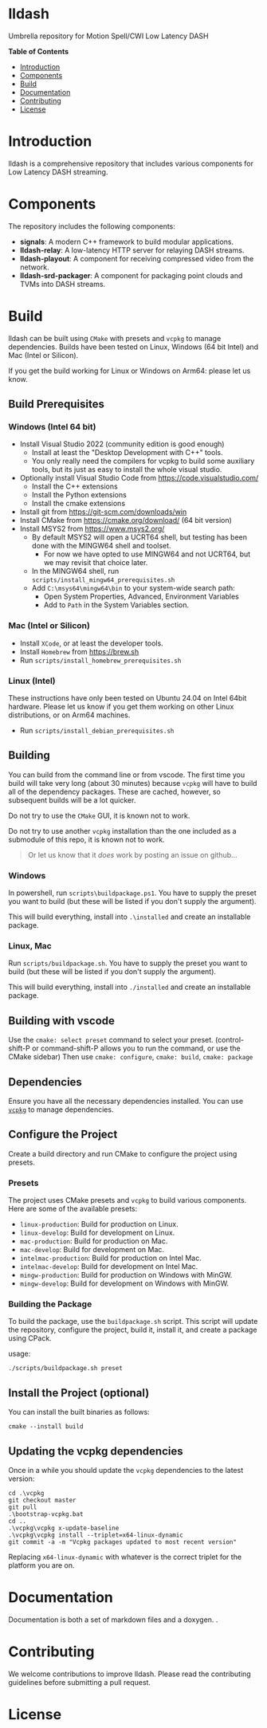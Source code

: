 # lldash

Umbrella repository for Motion Spell/CWI Low Latency DASH

**Table of Contents** 

- [Introduction](#introduction)
- [Components](#components)
- [Build](#build)
- [Documentation](#documentation)
- [Contributing](#contributing)
- [License](#license)


# Introduction

lldash is a comprehensive repository that includes various components for Low Latency DASH streaming.

# Components

The repository includes the following components:

- **signals**: A modern C++ framework to build modular applications.
- **lldash-relay**: A low-latency HTTP server for relaying DASH streams.
- **lldash-playout**: A component for receiving compressed video from the network.
- **lldash-srd-packager**: A component for packaging point clouds and TVMs into DASH streams.

# Build

lldash can be built using `CMake` with presets and `vcpkg` to manage dependencies. Builds have been tested on Linux, Windows (64 bit Intel) and Mac (Intel or Silicon).

If you get the build working for Linux or Windows on Arm64: please let us know.

## Build Prerequisites

### Windows (Intel 64 bit)

- Install Visual Studio 2022 (community edition is good enough)
  - Install at least the "Desktop Development with C++" tools.
  - You only really need the compilers for vcpkg to build some auxiliary tools, but its just as easy to install the whole visual studio.
- Optionally install Visual Studio Code from https://code.visualstudio.com/
  - Install the C++ extensions
  - Install the Python extensions
  - Install the cmake extensions
- Install git from https://git-scm.com/downloads/win
- Install CMake from https://cmake.org/download/ (64 bit version)
- Install MSYS2 from https://www.msys2.org/
  - By default MSYS2 will open a UCRT64 shell, but testing has been done with the MINGW64 shell and toolset.
    - For now we have opted to use MINGW64 and not UCRT64, but we may revisit that choice later.
  - In the MINGW64 shell, run `scripts/install_mingw64_prerequisites.sh`
  - Add `C:\msys64\mingw64\bin` to your system-wide search path:
    - Open System Properties, Advanced, Environment Variables
    - Add to `Path` in the System Variables section.

### Mac (Intel or Silicon)

- Install `XCode`, or at least the developer tools.
- Install `Homebrew` from https://brew.sh
- Run `scripts/install_homebrew_prerequisites.sh`


### Linux (Intel)

These instructions have only been tested on Ubuntu 24.04 on Intel 64bit hardware. 
Please let us know if you get them working on other Linux distributions, or on Arm64 machines.

- Run `scripts/install_debian_prerequisites.sh`

## Building

You can build from the command line or from vscode. The first time you build will take very long (about 30 minutes) because `vcpkg` will have to build all of the dependency packages. These are cached, however, so subsequent builds will be a lot quicker.

Do not try to use the `CMake` GUI, it is known not to work.

Do not try to use another `vcpkg` installation than the one included as a submodule of this repo, it is known not to work.

> Or let us know that it _does_ work by posting an issue on github...

### Windows

In powershell, run `scripts\buildpackage.ps1`. You have to supply the preset you want to build (but these will be listed if you don't supply the argument).

This will build everything, install into `.\installed` and create an installable package.

### Linux, Mac

Run `scripts/buildpackage.sh`. You have to supply the preset you want to build (but these will be listed if you don't supply the argument).

This will build everything, install into `./installed` and create an installable package.

## Building with vscode

Use the `cmake: select preset` command to select your preset. (control-shift-P or command-shift-P allows you to run the command, or use the CMake sidebar)
Then use `cmake: configure`, `cmake: build`, `cmake: package`

## Dependencies

Ensure you have all the necessary dependencies installed. You can use [`vcpkg`](https://github.com/microsoft/vcpkg) to manage dependencies.

## Configure the Project

Create a build directory and run CMake to configure the project using presets.

### Presets

The project uses CMake presets and `vcpkg` to build various components. Here are some of the available presets:

- `linux-production`: Build for production on Linux.
- `linux-develop`: Build for development on Linux.
- `mac-production`: Build for production on Mac.
- `mac-develop`: Build for development on Mac.
- `intelmac-production`: Build for production on Intel Mac.
- `intelmac-develop`: Build for development on Intel Mac.
- `mingw-production`: Build for production on Windows with MinGW.
- `mingw-develop`: Build for development on Windows with MinGW.

### Building the Package

To build the package, use the `buildpackage.sh` script. This script will update the repository, configure the project, build it, install it, and create a package using CPack.

usage: 

```
./scripts/buildpackage.sh preset

```
## Install the Project (optional)

You can install the built binaries as follows:

```
cmake --install build 
```

## Updating the vcpkg dependencies

Once in a while you should update the `vcpkg` dependencies to the latest version:

```
cd .\vcpkg
git checkout master
git pull
.\bootstrap-vcpkg.bat
cd ..
.\vcpkg\vcpkg x-update-baseline
.\vcpkg\vcpkg install --triplet=x64-linux-dynamic
git commit -a -m "Vcpkg packages updated to most recent version"
```

Replacing `x64-linux-dynamic` with whatever is the correct triplet for the platform you are on.

# Documentation

Documentation is both a set of markdown files and a doxygen. .

# Contributing

We welcome contributions to improve lldash. Please read the contributing guidelines before submitting a pull request.

# License





